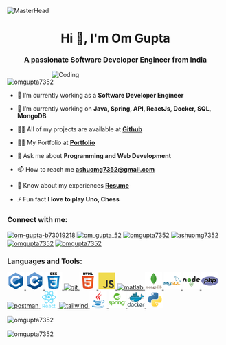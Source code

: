 ![MasterHead](https://images.unsplash.com/photo-1484417894907-623942c8ee29?ixlib=rb-4.0.3&ixid=M3wxMjA3fDB8MHxwaG90by1wYWdlfHx8fGVufDB8fHx8fA%3D%3D&auto=format&fit=crop&w=1000&q=80)
<h1 align="center">Hi 👋, I'm Om Gupta</h1>
<h3 align="center">A passionate Software Developer Engineer from India</h3>
<img align="right" alt="Coding" width="400" src="https://miro.medium.com/v2/resize:fit:640/1*5CZwLt-HSxgaztHi-lxs3g.gif">


<p align="left"> <img src="https://komarev.com/ghpvc/?username=omgupta7352&label=Profile%20views&color=0e75b6&style=flat" alt="omgupta7352" /> </p>

- 🔭 I’m currently working as a **Software Developer Engineer**

- 🌱 I’m currently working on **Java, Spring, API, ReactJs, Docker, SQL, MongoDB**

- 👨‍💻 All of my projects are available at **[Github](https://github.com/omgupta7352)**

- 👨‍💻 My Portfolio at **[Portfolio](https://om-gupta.netlify.app/)**

- 💬 Ask me about **Programming and Web Development**

- 📫 How to reach me **ashuomg7352@gmail.com**

- 📄 Know about my experiences **[Resume](https://bit.ly/4bdBqnG)**

- ⚡ Fun fact **I love to play Uno, Chess**

<h3 align="left">Connect with me:</h3>
<p align="left">
<a href="https://linkedin.com/in/om-gupta-b73019218" target="blank"><img align="center" src="https://raw.githubusercontent.com/rahuldkjain/github-profile-readme-generator/master/src/images/icons/Social/linked-in-alt.svg" alt="om-gupta-b73019218" height="30" width="40" /></a>
<a href="https://instagram.com/om_gupta_52" target="blank"><img align="center" src="https://raw.githubusercontent.com/rahuldkjain/github-profile-readme-generator/master/src/images/icons/Social/instagram.svg" alt="om_gupta_52" height="30" width="40" /></a>
<a href="https://www.codechef.com/users/omgupta7352" target="blank"><img align="center" src="https://cdn.jsdelivr.net/npm/simple-icons@3.1.0/icons/codechef.svg" alt="omgupta7352" height="30" width="40" /></a>
<a href="https://www.hackerrank.com/ashuomg7352" target="blank"><img align="center" src="https://raw.githubusercontent.com/rahuldkjain/github-profile-readme-generator/master/src/images/icons/Social/hackerrank.svg" alt="ashuomg7352" height="30" width="40" /></a>
<a href="https://codeforces.com/profile/omgupta7352" target="blank"><img align="center" src="https://raw.githubusercontent.com/rahuldkjain/github-profile-readme-generator/master/src/images/icons/Social/codeforces.svg" alt="omgupta7352" height="30" width="40" /></a>
<a href="https://www.leetcode.com/omgupta7352" target="blank"><img align="center" src="https://raw.githubusercontent.com/rahuldkjain/github-profile-readme-generator/master/src/images/icons/Social/leet-code.svg" alt="omgupta7352" height="30" width="40" /></a>
</p>

<h3 align="left">Languages and Tools:</h3>
<p align="left"> 
  <a href="https://www.cprogramming.com/" target="_blank" rel="noreferrer"> 
    <img src="https://raw.githubusercontent.com/devicons/devicon/master/icons/c/c-original.svg" alt="c" width="40" height="40"/> 
  </a> 
  <a href="https://www.w3schools.com/cpp/" target="_blank" rel="noreferrer"> 
    <img src="https://raw.githubusercontent.com/devicons/devicon/master/icons/cplusplus/cplusplus-original.svg" alt="cplusplus" width="40" height="40"/> 
  </a> 
  <a href="https://www.w3schools.com/css/" target="_blank" rel="noreferrer"> 
    <img src="https://raw.githubusercontent.com/devicons/devicon/master/icons/css3/css3-original-wordmark.svg" alt="css3" width="40" height="40"/> 
  </a> 
  <a href="https://git-scm.com/" target="_blank" rel="noreferrer"> 
    <img src="https://www.vectorlogo.zone/logos/git-scm/git-scm-icon.svg" alt="git" width="40" height="40"/> 
  </a> 
  <a href="https://www.w3.org/html/" target="_blank" rel="noreferrer"> 
    <img src="https://raw.githubusercontent.com/devicons/devicon/master/icons/html5/html5-original-wordmark.svg" alt="html5" width="40" height="40"/> 
  </a> 
  <a href="https://developer.mozilla.org/en-US/docs/Web/JavaScript" target="_blank" rel="noreferrer"> 
    <img src="https://raw.githubusercontent.com/devicons/devicon/master/icons/javascript/javascript-original.svg" alt="javascript" width="40" height="40"/> 
  </a> 
  <a href="https://www.mathworks.com/" target="_blank" rel="noreferrer"> 
    <img src="https://upload.wikimedia.org/wikipedia/commons/2/21/Matlab_Logo.png" alt="matlab" width="40" height="40"/> 
  </a> 
  <a href="https://www.mongodb.com/" target="_blank" rel="noreferrer"> 
    <img src="https://raw.githubusercontent.com/devicons/devicon/master/icons/mongodb/mongodb-original-wordmark.svg" alt="mongodb" width="40" height="40"/> 
  </a> 
  <a href="https://www.mysql.com/" target="_blank" rel="noreferrer"> 
    <img src="https://raw.githubusercontent.com/devicons/devicon/master/icons/mysql/mysql-original-wordmark.svg" alt="mysql" width="40" height="40"/> 
  </a> 
  <a href="https://nodejs.org" target="_blank" rel="noreferrer"> 
    <img src="https://raw.githubusercontent.com/devicons/devicon/master/icons/nodejs/nodejs-original-wordmark.svg" alt="nodejs" width="40" height="40"/> 
  </a> 
  <a href="https://www.php.net" target="_blank" rel="noreferrer"> 
    <img src="https://raw.githubusercontent.com/devicons/devicon/master/icons/php/php-original.svg" alt="php" width="40" height="40"/> 
  </a> 
  <a href="https://postman.com" target="_blank" rel="noreferrer"> 
    <img src="https://www.vectorlogo.zone/logos/getpostman/getpostman-icon.svg" alt="postman" width="40" height="40"/> 
  </a> 
  <a href="https://reactjs.org/" target="_blank" rel="noreferrer"> 
    <img src="https://raw.githubusercontent.com/devicons/devicon/master/icons/react/react-original-wordmark.svg" alt="react" width="40" height="40"/> 
  </a> 
  <a href="https://tailwindcss.com/" target="_blank" rel="noreferrer"> 
    <img src="https://www.vectorlogo.zone/logos/tailwindcss/tailwindcss-icon.svg" alt="tailwind" width="40" height="40"/> 
  </a> 
  <a href="https://www.java.com" target="_blank" rel="noreferrer"> 
    <img src="https://raw.githubusercontent.com/devicons/devicon/master/icons/java/java-original.svg" alt="java" width="40" height="40"/> 
  </a> 
  <a href="https://spring.io/" target="_blank" rel="noreferrer"> 
    <img src="https://raw.githubusercontent.com/devicons/devicon/master/icons/spring/spring-original-wordmark.svg" alt="spring" width="40" height="40"/> 
  </a> 
  <a href="https://www.docker.com/" target="_blank" rel="noreferrer"> 
    <img src="https://raw.githubusercontent.com/devicons/devicon/master/icons/docker/docker-original-wordmark.svg" alt="docker" width="40" height="40"/> 
  </a> 
  <a href="https://www.python.org/" target="_blank" rel="noreferrer"> 
    <img src="https://raw.githubusercontent.com/devicons/devicon/master/icons/python/python-original.svg" alt="python" width="40" height="40"/> 
  </a> 
</p>


<p><img align="center" src="https://github-readme-stats.vercel.app/api/top-langs?username=omgupta7352&show_icons=true&locale=en&layout=compact" alt="omgupta7352" /></p>

<p><img align="center" src="https://github-readme-streak-stats.herokuapp.com/?user=omgupta7352&" alt="omgupta7352" /></p>
